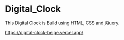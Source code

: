 # Digital_Clock

This Digital Clock is Build using HTML, CSS and jQuery. 

https://digital-clock-beige.vercel.app/
